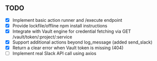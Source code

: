 ## TODO
- [x] Implement basic action runner and /execute endpoint
- [x] Provide lockfile/offline npm install instructions
- [x] Integrate with Vault engine for credential fetching via GET /vault/token/:project/:service
- [x] Support additional actions beyond log_message (added send_slack)
- [x] Return a clear error when Vault token is missing (404)
- [ ] Implement real Slack API call using axios
